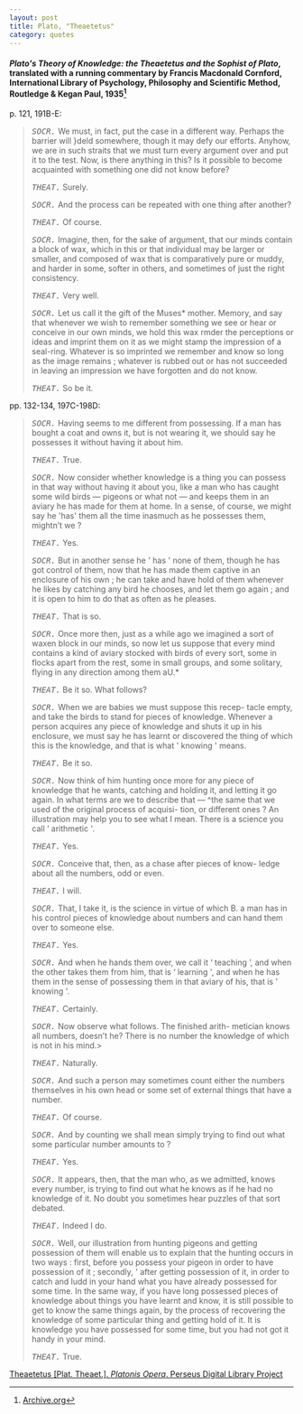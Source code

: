 ```yaml
---
layout: post
title: Plato, "Theaetetus"
category: quotes
---
```


#### *Plato's Theory of Knowledge: the *Theaetetus* and the *Sophist* of Plato*, translated with a running commentary by Francis Macdonald Cornford, International Library of Psychology, Philosophy and Scientific Method, Routledge & Kegan Paul, 1935[^1]

[^1]: [Archive.org](https://archive.org/details/in.ernet.dli.2015.136245/page/n8/mode/1up)

p. 121, 191B-E:

> <TT>*SOCR.*</TT> We must, in fact, put the case in a different way. Perhaps the barrier will }deld somewhere, though it may defy our efforts. Anyhow, we are in such straits that we must turn every argument over and put it to the test. Now, is there anything in this? Is it possible to become acquainted with something one did not know before?
>
> <TT>*THEAT.*</TT> Surely.
>
> <TT>*SOCR.*</TT> And the process can be repeated with one thing after another?
>
> <TT>*THEAT.*</TT> Of course.
>
> <TT>*SOCR.*</TT> Imagine, then, for the sake of argument, that our minds contain a block of wax, which in this or that individual may be larger or smaller, and composed of wax that is comparatively pure or muddy, and harder in some, softer in others, and sometimes of just the right consistency.
>
> <TT>*THEAT.*</TT> Very well.
>
> <TT>*SOCR.*</TT> Let us call it the gift of the Muses* mother. Memory, and say that whenever we wish to remember something we see or hear or conceive in our own minds, we hold this wax rmder the perceptions or ideas and imprint them on it as we might stamp the impression of a seal-ring. Whatever is so imprinted we remember and know so long as the image remains ; whatever is rubbed out or has not succeeded in leaving an impression we have forgotten and do not know.
>
> <TT>*THEAT.*</TT> So be it.

pp. 132-134, 197C-198D:

> <TT>*SOCR.*</TT> Having seems to me different from possessing. If a man has bought a coat and owns it, but is not wearing it, we should say he possesses it without having it about him.
>
> <TT>*THEAT.*</TT> True.
>
> <TT>*SOCR.*</TT> Now consider whether knowledge is a thing you can possess in that way without having it about you, like a man who has caught some wild birds — pigeons or what not — and keeps them in an aviary he has made for them at home. In a sense, of course, we might say he 'has' them all the time inasmuch as he possesses them, mightn’t we ?
>
> <TT>*THEAT.*</TT> Yes.
>
> <TT>*SOCR.*</TT> But in another sense he ' has ' none of them, though he has got control of them, now that he has made them captive in an enclosure of his own ; he can take and have hold of them whenever he likes by catching any bird he chooses, and let them go again ; and it is open to him to do that as often as he pleases.
>
> <TT>*THEAT.*</TT> That is so.
>
> <TT>*SOCR.*</TT> Once more then, just as a while ago we imagined a sort of waxen block in our minds, so now let us suppose that every mind contains a kind of aviary stocked with birds of every sort, some in flocks apart from the rest, some in small groups, and some solitary, flying in any direction among them aU.*
>
> <TT>*THEAT.*</TT> Be it so. What follows?
>
> <TT>*SOCR.*</TT> When we are babies we must suppose this recep- tacle empty, and take the birds to stand for pieces of knowledge. Whenever a person acquires any piece of
knowledge and shuts it up in his enclosure, we must say he has learnt or discovered the thing of which this is the knowledge, and that is what ' knowing ' means.
>
> <TT>*THEAT.*</TT> Be it so.
>
> <TT>*SOCR.*</TT> Now think of him hunting once more for any piece of knowledge that he wants, catching and holding it, and letting it go again. In what terms are we to describe that — ^the same that we used of the original process of acquisi- tion, or different ones ? An illustration may help you to see what I mean. There is a science you call ‘ arithmetic '.
>
> <TT>*THEAT.*</TT> Yes.
>
> <TT>*SOCR.*</TT> Conceive that, then, as a chase after pieces of know- ledge about all the numbers, odd or even.
>
> <TT>*THEAT.*</TT> I will.
>
> <TT>*SOCR.*</TT> That, I take it, is the science in virtue of which B. a man has in his control pieces of knowledge about numbers and can hand them over to someone else.
>
> <TT>*THEAT.*</TT> Yes.
>
> <TT>*SOCR.*</TT> And when he hands them over, we call it ‘ teaching ’, and when the other takes them from him, that is ‘ learning ', and when he has them in the sense of possessing them in that aviary of his, that is ' knowing '.
>
> <TT>*THEAT.*</TT> Certainly.
>
> <TT>*SOCR.*</TT> Now observe what follows. The finished arith- metician knows all numbers, doesn’t he? There is no number the knowledge of which is not in his mind.>
>
> <TT>*THEAT.*</TT> Naturally.
>
> <TT>*SOCR.*</TT> And such a person may sometimes count either the numbers themselves in his own head or some set of external things that have a number.
>
> <TT>*THEAT.*</TT> Of course.
>
> <TT>*SOCR.*</TT> And by counting we shall mean simply trying to find out what some particular number amounts to ?
>
> <TT>*THEAT.*</TT> Yes.
>
> <TT>*SOCR.*</TT> It appears, then, that the man who, as we admitted, knows every number, is trying to find out what he knows as if he had no knowledge of it. No doubt you sometimes hear puzzles of that sort debated.
>
> <TT>*THEAT.*</TT> Indeed I do.
>
> <TT>*SOCR.*</TT> Well, our illustration from hunting pigeons and getting possession of them will enable us to explain that the hunting occurs in two ways : first, before you possess your pigeon in order to have possession of it ; secondly, ' after getting possession of it, in order to catch and ludd in your hand what you have already possessed for some time. In the same way, if you have long possessed pieces of knowledge about things you have learnt and know, it is still possible to get to know the same things again, by the process of recovering the knowledge of some particular thing and getting hold of it. It is knowledge you have possessed for some time, but you had not got it handy in your mind.
>
> <TT>*THEAT.*</TT> True.

[Theaetetus \[Plat. Theaet.\]. *Platonis Opera*. Perseus Digital Library Project](http://data.perseus.org/citations/urn:cts:greekLit:tlg0059.tlg006.perseus-grc1:142a)